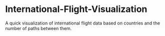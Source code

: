 International-Flight-Visualization
==================================

A quick visualization of international flight data based on countries and the number of paths between them.
